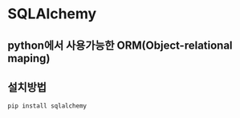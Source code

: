 # SQLAlchemy

## python에서 사용가능한 ORM(Object-relational maping)

## 설치방법
```
pip install sqlalchemy
```
